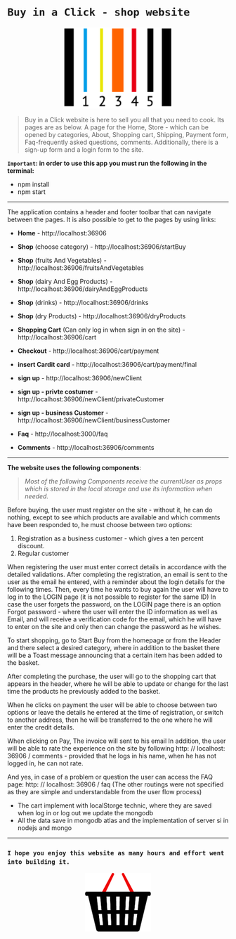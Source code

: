 
# `Buy in a Click - shop website`

<p align="center">
  <img src=client\src\asset\Barcode1.png width="250" title="hover text">
</p>

>Buy in a Click website is here to sell you all that you need to cook. Its pages are as below. A page for the Home, Store - which can be opened by categories, About, Shopping cart, Shipping, Payment form, Faq-frequently asked questions, comments. Additionally, there is a sign-up form and a login form to the site.

**`Important`: in order to use this app you must run the following in the terminal:**
* npm install
* npm start
-------------------------------------------
The application contains a header and footer toolbar that can navigate between the pages. It is also possible to get to the pages by using links:
* **Home** - http://localhost:36906 
* **Shop** (choose category) - http://localhost:36906/startBuy 
* **Shop** (fruits And Vegetables) - http://localhost:36906/fruitsAndVegetables 
* **Shop** (dairy And Egg Products) - http://localhost:36906/dairyAndEggProducts 
* **Shop** (drinks) - http://localhost:36906/drinks 
* **Shop** (dry Products) - http://localhost:36906/dryProducts 
* **Shopping Cart** (Can only log in when sign in on the site) - http://localhost:36906/cart 
* **Checkout** - http://localhost:36906/cart/payment 
* **insert Cardit card** - http://localhost:36906/cart/payment/final 
* **sign up** - http://localhost:36906/newClient
* **sign up - privte costumer** - http://localhost:36906/newClient/privateCustomer 
* **sign up - business Customer** - http://localhost:36906/newClient/businessCustomer 

* **Faq** - http://localhost:3000/faq 
* **Comments** - http://localhost:36906/comments 
----------------------------------------------
**The website uses the following components**:
> *Most of the following Components receive the currentUser as props which is stored in the local storage and use its information when needed.*

Before buying, the user must register on the site - without it, he can do nothing, except to see which products are available and which comments have been responded to, he must choose between two options:
 1. Registration as a business customer - which gives a ten percent discount.
 2. Regular customer

When registering the user must enter correct details in accordance with the detailed validations.
After completing the registration, an email is sent to the user as the email he entered, with a reminder about the login details for the following times.
Then, every time he wants to buy again the user will have to log in to the LOGIN page (it is not possible to register for the same ID)
In case the user forgets the password, on the LOGIN page there is an option Forgot password - where the user will enter the ID information as well as Email, and will receive a verification code for the email, which he will have to enter on the site and only then can change the password as he wishes.

To start shopping, go to Start Buy from the homepage or from the Header and there select a desired category, where in addition to the basket there will be a Toast message announcing that a certain item has been added to the basket.

After completing the purchase, the user will go to the shopping cart that appears in the header, where he will be able to update or change for the last time the products he previously added to the basket.

When he clicks on payment the user will be able to choose between two options or leave the details he entered at the time of registration, or switch to another address, then he will be transferred to the one where he will enter the credit details.

When clicking on Pay, The invoice will sent to his email
In addition, the user will be able to rate the experience on the site by following http: // localhost: 36906 / comments - provided that he logs in his name, when he has not logged in, he can not rate.

And yes, in case of a problem or question the user can access the FAQ page: http: // localhost: 36906 / faq
(The other routings were not specified as they are simple and understandable from the user flow process) 

* The  cart implement with localStorge technic, where they are saved when log in or log out we update the mongodb
* All the data save in mongodb atlas and the implementation of server si in nodejs and mongo



------------------------------------------------
### `I hope you enjoy this website as many hours and effort went into building it.`

<p align="center">
  <img src="client\public\favicon.ico" width="150" title="hover text">
</p>

